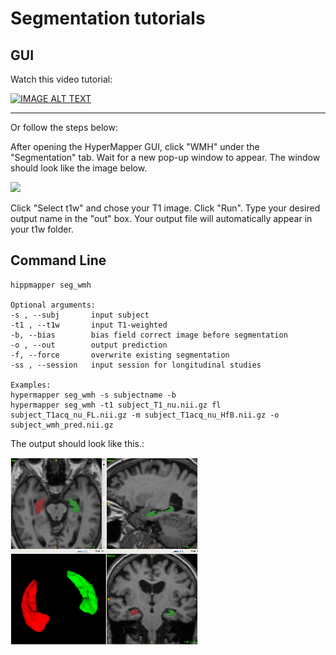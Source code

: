 # Segmentation tutorials

## GUI

Watch this video tutorial:

[![IMAGE ALT TEXT](https://img.youtube.com/vi/QF-1oIQ4eRA/0.jpg)](https://youtu.be/QF-1oIQ4eRA "Hipp Seg")

-----

Or follow the steps below:

After opening the HyperMapper GUI, click "WMH" under the "Segmentation" tab. Wait for a new pop-up window to appear. The window should look like the image below.

![](images/wmh_1.PNG)

Click "Select t1w" and chose your T1 image. Click "Run".
Type your desired output name in the "out" box.
Your output file will automatically appear in your t1w folder.


## Command Line

    hippmapper seg_wmh
    
    Optional arguments:
    -s , --subj       input subject
    -t1 , --t1w       input T1-weighted
    -b, --bias        bias field correct image before segmentation
    -o , --out        output prediction
    -f, --force       overwrite existing segmentation
    -ss , --session   input session for longitudinal studies
    
    Examples:
    hypermapper seg_wmh -s subjectname -b
    hypermapper seg_wmh -t1 subject_T1_nu.nii.gz fl subject_T1acq_nu_FL.nii.gz -m subject_T1acq_nu_HfB.nii.gz -o subject_wmh_pred.nii.gz

The output should look like this.:

![](images/3d_snap_resize.png)
